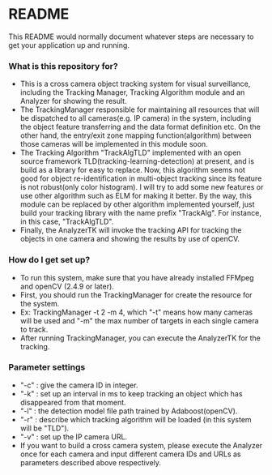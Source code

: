 # README #

This README would normally document whatever steps are necessary to get your application up and running.

### What is this repository for? ###

* This is a cross camera object tracking system for visual surveillance, including the Tracking Manager, Tracking Algorithm module and an Analyzer for showing the result.
* The TrackingManager responsible for maintaining all resources that will be dispatched to all cameras(e.g. IP camera) in the system, including the object feature transferring and the data format definition etc. On the other hand, the entry/exit zone mapping function(algorithm) between those cameras will be implemented in this module soon.
* The Tracking Algorithm "TrackAlgTLD" implemented with an open source framework TLD(tracking-learning-detection) at present, and is build as a library for easy to replace. Now, this algorithm seems not good for object re-identification in multi-object tracking since its feature is not robust(only color histogram). I will try to add some new features or use other algorithm such as ELM for making it better. By the way, this module can be replaced by other algorithm implemented yourself, just build your tracking library with the name prefix "TrackAlg". For instance, in this case, "TrackAlgTLD".
* Finally, the AnalyzerTK will invoke the tracking API for tracking the objects in one camera and showing the results by use of openCV.

### How do I get set up? ###

* To run this system, make sure that you have already installed FFMpeg and openCV (2.4.9 or later).
* First, you should run the TrackingManager for create the resource for the system.
* Ex: TrackingManager -t 2 -m 4, which "-t" means how many cameras will be used and "-m" the max number of targets in each single camera to track.
* After running TrackingManager, you can execute the AnalyzerTK for the tracking.

### Parameter settings ###

* "-c" : give the camera ID in integer.
* "-k" : set up an interval in ms to keep tracking an object which has disappeared from that moment.
* "-l" : the detection model file path trained by Adaboost(openCV).
* "-r" : describe which tracking algorithm will be loaded (in this system will be "TLD").
* "-v" : set up the IP camera URL.
* If you want to build a cross camera system, please execute the Analyzer once for each camera and input different camera IDs and URLs as parameters described above respectively.